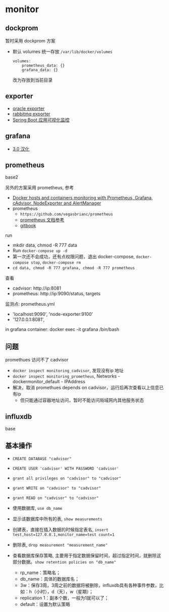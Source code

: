 monitor
===

dockprom
---

暂时采用 dockprom 方案
- 默认 volumes 统一存放 `/var/lib/docker/volumes`
    ```
    volumes:
        prometheus_data: {}
        grafana_data: {}
    ```

    改为存放到当前目录

exporter
---

- [oracle exporter](https://github.com/iamseth/oracledb_exporter)
- [rabbitmq exporter](https://github.com/deadtrickster/prometheus_rabbitmq_exporter)
- [Spring Boot 应用可视化监控](https://www.jianshu.com/p/7ecb57a3f326)

grafana
---

- [3.0 汉化](https://github.com/moonstack/grafana-for-chinese)

prometheus
---

base2

另外的方案采用 prometheus, 参考 
- [Docker hosts and containers monitoring with Prometheus, Grafana, cAdvisor, NodeExporter and AlertManager](https://github.com/stefanprodan/dockprom)
- prometheus
    - `https://github.com/vegasbrianc/prometheus`
    - [prometheus,文档参考](https://songjiayang.gitbooks.io/prometheus/container/docker.html)
    - [gitbook](https://github.com/songjiayang/prometheus_practice)

run
- mkdir data, chmod -R 777 data
- Run `docker-compose up -d`
- 第一次还不会成功，还有点权限问题，退出 docker-compose, `docker-compose stop`, `docker-compose rm`
- `cd data, chmod -R 777 grafana, chmod -R 777 prometheus`

查看 
- cadvisor: http://ip:8081
- prometheus: http://ip:9090/status, targets

监测点: prometheus.yml
- 'localhost:9090', 'node-exporter:9100'
- '127.0.0.1:8081', 

in grafana container: docker exec -it grafana /bin/bash

## 问题

promethues 访问不了 cadvisor
- `docker inspect monitoring_cadvisor`, 发现没有ip 地址
- `docker inspect monitoring_prometheus`, Networks - dockermonitor_default - IPAddress 
- 解决，取消 promethues depends on cadvisor，运行后再次查看以上信息已有ip
    - 但只能通过容器地址访问，暂时不能访问局域网内其他服务状态

influxdb
---

base

## 基本操作

- `CREATE DATABASE "cadvisor"`
- `CREATE USER 'cadvisor' WITH PASSWORD 'cadvisor'`
- `grant all privileges on "cadvisor" to "cadvisor"`
- `grant WRITE on "cadvisor" to "cadvisor"`
- `grant READ on "cadvisor" to "cadvisor"`

- 使用数据库, `use db_name`
- 显示该数据库中所有的表, `show measurements`
- 创建表，直接在插入数据的时候指定表名, `insert test,host=127.0.0.1,monitor_name=test count=1`
- 删除表, `drop measurement "measurement_name"`
- 查看数据库保存策略, 主要用于指定数据保留时间，超过指定时间，就删除这部分数据。`show retention policies on "db_name"`
    -  rp_name：策略名；
    - db_name：具体的数据库名；
    - 3w：保存3周，3周之前的数据将被删除，influxdb具有各种事件参数，比如：h（小时），d（天），w（星期）；
    - replication 1：副本个数，一般为1就可以了；
    - default：设置为默认策略
